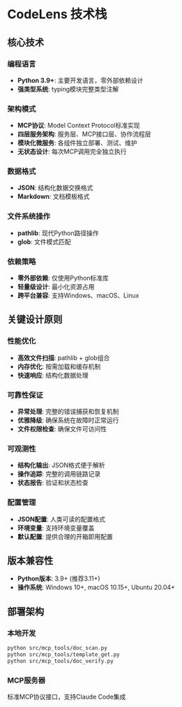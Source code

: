 # CodeLens 技术栈

## 核心技术

### 编程语言
- **Python 3.9+**: 主要开发语言，零外部依赖设计
- **强类型系统**: typing模块完整类型注解

### 架构模式
- **MCP协议**: Model Context Protocol标准实现
- **四层服务架构**: 服务层、MCP接口层、协作流程层
- **模块化微服务**: 各组件独立部署、测试、维护
- **无状态设计**: 每次MCP调用完全独立执行

### 数据格式
- **JSON**: 结构化数据交换格式
- **Markdown**: 文档模板格式

### 文件系统操作
- **pathlib**: 现代Python路径操作
- **glob**: 文件模式匹配

### 依赖策略
- **零外部依赖**: 仅使用Python标准库
- **轻量级设计**: 最小化资源占用
- **跨平台兼容**: 支持Windows、macOS、Linux

## 关键设计原则

### 性能优化
- **高效文件扫描**: pathlib + glob组合
- **内存优化**: 按需加载和缓存机制
- **快速响应**: 结构化数据处理

### 可靠性保证
- **异常处理**: 完整的错误捕获和恢复机制
- **优雅降级**: 确保系统在故障时正常运行
- **文件权限检查**: 确保文件可访问性

### 可观测性
- **结构化输出**: JSON格式便于解析
- **操作追踪**: 完整的调用链路记录
- **状态报告**: 验证和状态检查

### 配置管理
- **JSON配置**: 人类可读的配置格式
- **环境变量**: 支持环境变量覆盖
- **默认配置**: 提供合理的开箱即用配置

## 版本兼容性
- **Python版本**: 3.9+ (推荐3.11+)
- **操作系统**: Windows 10+, macOS 10.15+, Ubuntu 20.04+

## 部署架构

### 本地开发
```bash
python src/mcp_tools/doc_scan.py
python src/mcp_tools/template_get.py
python src/mcp_tools/doc_verify.py
```

### MCP服务器
标准MCP协议接口，支持Claude Code集成